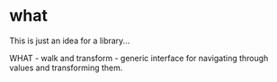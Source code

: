 # what

This is just an idea for a library...

WHAT - walk and transform - generic interface for navigating through values and transforming them.
